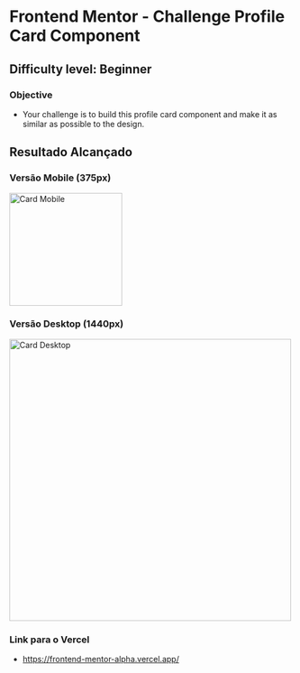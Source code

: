 # Frontend Mentor - Challenge Profile Card Component
## Difficulty level: Beginner

### Objective
- Your challenge is to build this profile card component and make it as similar as possible to the design.

## Resultado Alcançado
### Versão Mobile (375px)
<img alt="Card Mobile" src="https://i.imgur.com/ZKz8Md5.png" width="200"></img>

### Versão Desktop (1440px)
<img alt="Card Desktop" src="https://i.imgur.com/sZO16G4.png" width="500"></img>

### Link para o Vercel
- https://frontend-mentor-alpha.vercel.app/
